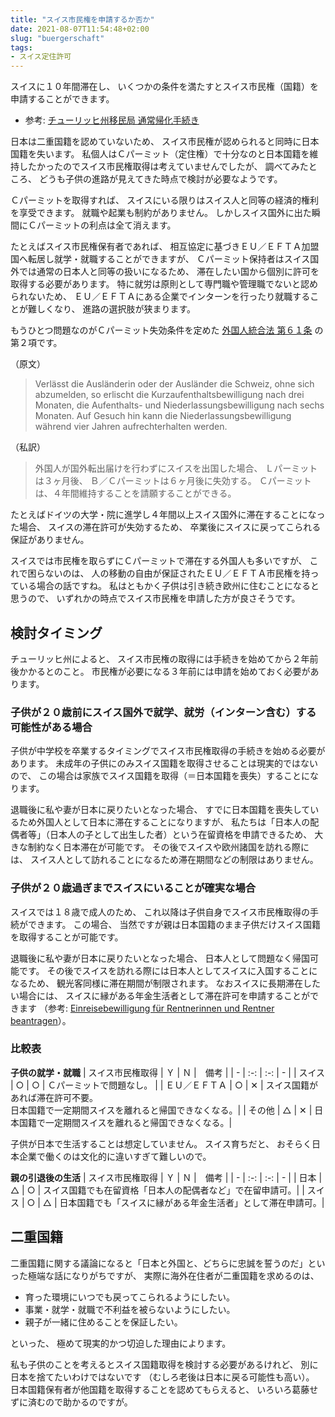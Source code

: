 ```yaml
---
title: "スイス市民権を申請するか否か"
date: 2021-08-07T11:54:48+02:00
slug: "buergerschaft"
tags:
- スイス定住許可
---
```

スイスに１０年間滞在し、
いくつかの条件を満たすとスイス市民権（国籍）を申請することができます。

* 参考: [チューリッヒ州移民局 通常帰化手続き](https://www.zh.ch/de/migration-integration/einbuergerung/ordentliche-einbuergerung.html)

日本は二重国籍を認めていないため、
スイス市民権が認められると同時に日本国籍を失います。
私個人はＣパーミット（定住権）で十分なのと日本国籍を維持したかったのでスイス市民権取得は考えていませんでしたが、
調べてみたところ、
どうも子供の進路が見えてきた時点で検討が必要なようです。

Ｃパーミットを取得すれば、
スイスにいる限りはスイス人と同等の経済的権利を享受できます。
就職や起業も制約がありません。
しかしスイス国外に出た瞬間にＣパーミットの利点は全て消えます。

たとえばスイス市民権保有者であれば、
相互協定に基づきＥＵ／ＥＦＴＡ加盟国へ転居し就学・就職することができますが、
Ｃパーミット保持者はスイス国外では通常の日本人と同等の扱いになるため、
滞在したい国から個別に許可を取得する必要があります。
特に就労は原則として専門職や管理職でないと認められないため、
ＥＵ／ＥＦＴＡにある企業でインターンを行ったり就職することが難しくなり、
進路の選択肢が狭まります。

もうひとつ問題なのがＣパーミット失効条件を定めた [外国人統合法 第６１条](https://www.fedlex.admin.ch/eli/cc/2007/758/de#art_61) の第２項です。

（原文）
> Verlässt die Ausländerin oder der Ausländer die Schweiz, ohne sich abzumelden, so erlischt die Kurzaufenthaltsbewilligung nach drei Monaten, die Aufenthalts- und Niederlassungsbewilligung nach sechs Monaten. Auf Gesuch hin kann die Nieder­lassungsbewilligung während vier Jahren aufrechterhalten werden.

（私訳）
> 外国人が国外転出届けを行わずにスイスを出国した場合、
Ｌパーミットは３ヶ月後、
Ｂ／Ｃパーミットは６ヶ月後に失効する。
Ｃパーミットは、４年間維持することを請願することができる。

たとえばドイツの大学・院に進学し４年間以上スイス国外に滞在することになった場合、
スイスの滞在許可が失効するため、
卒業後にスイスに戻ってこられる保証がありません。

スイスでは市民権を取らずにＣパーミットで滞在する外国人も多いですが、
これで困らないのは、
人の移動の自由が保証されたＥＵ／ＥＦＴＡ市民権を持っている場合の話ですね。
私はともかく子供は引き続き欧州に住むことになると思うので、
いずれかの時点でスイス市民権を申請した方が良さそうです。

## 検討タイミング

チューリッヒ州によると、
スイス市民権の取得には手続きを始めてから２年前後かかるとのこと。
市民権が必要になる３年前には申請を始めておく必要があります。

### 子供が２０歳前にスイス国外で就学、就労（インターン含む）する可能性がある場合

子供が中学校を卒業するタイミングでスイス市民権取得の手続きを始める必要があります。
未成年の子供にのみスイス国籍を取得させることは現実的ではないので、
この場合は家族でスイス国籍を取得（＝日本国籍を喪失）することになります。

退職後に私や妻が日本に戻りたいとなった場合、
すでに日本国籍を喪失しているため外国人として日本に滞在することになりますが、
私たちは「日本人の配偶者等」（日本人の子として出生した者）という在留資格を申請できるため、
大きな制約なく日本滞在が可能です。
その後でスイスや欧州諸国を訪れる際には、
スイス人として訪れることになるため滞在期間などの制限はありません。

### 子供が２０歳過ぎまでスイスにいることが確実な場合

スイスでは１８歳で成人のため、
これ以降は子供自身でスイス市民権取得の手続ができます。
この場合、
当然ですが親は日本国籍のまま子供だけスイス国籍を取得することが可能です。

退職後に私や妻が日本に戻りたいとなった場合、
日本人として問題なく帰国可能です。
その後でスイスを訪れる際には日本人としてスイスに入国することになるため、
観光客同様に滞在期間が制限されます。
なおスイスに長期滞在したい場合には、
スイスに縁がある年金生活者として滞在許可を申請することができます
（参考: [Einreisebewilligung für Rentnerinnen und Rentner beantragen](https://www.zh.ch/de/migration-integration/einreise-aufenthalt/aufenthalte-ohne-erwerbstaetigkeit/einreisebewilligung-rentner.html)）。

### 比較表

**子供の就学・就職**
| スイス市民権取得 | Ｙ | Ｎ |　備考 |
| - | :-: | :-: | - |
| スイス | ○ | ○ | Ｃパーミットで問題なし。 |
| ＥＵ／ＥＦＴＡ | ○ | ✕ | スイス国籍があれば滞在許可不要。<br/>日本国籍で一定期間スイスを離れると帰国できなくなる。|
| その他 | △ | ✕ | 日本国籍で一定期間スイスを離れると帰国できなくなる。|

子供が日本で生活することは想定していません。
スイス育ちだと、
おそらく日本企業で働くのは文化的に違いすぎて難しいので。

**親の引退後の生活**
| スイス市民権取得 | Ｙ | Ｎ |　備考 |
| - | :-: | :-: | - |
| 日本 | △ | ○ | スイス国籍でも在留資格「日本人の配偶者など」で在留申請可。|
| スイス | ○ | △ | 日本国籍でも「スイスに縁がある年金生活者」として滞在申請可。|

## 二重国籍

二重国籍に関する議論になると「日本と外国と、どちらに忠誠を誓うのだ」といった極端な話になりがちですが、
実際に海外在住者が二重国籍を求めるのは、

- 育った環境にいつでも戻ってこられるようにしたい。
- 事業・就学・就職で不利益を被らないようにしたい。
- 親子が一緒に住めることを保証したい。

といった、
極めて現実的かつ切迫した理由によります。

私も子供のことを考えるとスイス国籍取得を検討する必要があるけれど、
別に日本を捨てたいわけではないです
（むしろ老後は日本に戻る可能性も高い）。
日本国籍保有者が他国籍を取得することを認めてもらえると、
いろいろ葛藤せずに済むので助かるのですが。
